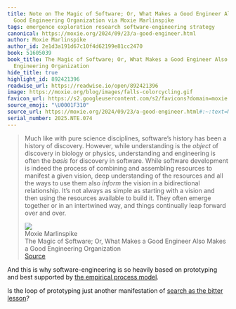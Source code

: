 ```yaml
---
title: Note on The Magic of Software; Or, What Makes a Good Engineer Also Makes a
  Good Engineering Organization via Moxie Marlinspike
tags: emergence exploration research software-engineering strategy
canonical: https://moxie.org/2024/09/23/a-good-engineer.html
author: Moxie Marlinspike
author_id: 2e1d3a191d67c10f4d62199e81cc2470
book: 51605039
book_title: The Magic of Software; Or, What Makes a Good Engineer Also Makes a Good
  Engineering Organization
hide_title: true
highlight_id: 892421396
readwise_url: https://readwise.io/open/892421396
image: https://moxie.org/blog/images/falls-colorcycling.gif
favicon_url: https://s2.googleusercontent.com/s2/favicons?domain=moxie.org
source_emoji: "\U0001F310"
source_url: https://moxie.org/2024/09/23/a-good-engineer.html#:~:text=Much%20like%20with,over%20and%20over.
serial_number: 2025.NTE.074
---
```

> Much like with pure science disciplines, software’s history has been a history of discovery. However, while understanding is the *object* of discovery in biology or physics, understanding and engineering is often the *basis* for discovery in software. While software development is indeed the process of combining and assembling resources to manifest a given vision, deep understanding of the resources and all the ways to use them also *inform* the vision in a bidirectional relationship. It’s not always as simple as starting with a vision and then using the resources available to build it. They often emerge together or in an intertwined way, and things continually leap forward over and over.
> <div class="quoteback-footer"><div class="quoteback-avatar"><img class="mini-favicon" src="https://s2.googleusercontent.com/s2/favicons?domain=moxie.org"></div><div class="quoteback-metadata"><div class="metadata-inner"><span style="display:none">FROM:</span><div aria-label="Moxie Marlinspike" class="quoteback-author"> Moxie Marlinspike</div><div aria-label="The Magic of Software; Or, What Makes a Good Engineer Also Makes a Good Engineering Organization" class="quoteback-title"> The Magic of Software; Or, What Makes a Good Engineer Also Makes a Good Engineering Organization</div></div></div><div class="quoteback-backlink"><a target="_blank" aria-label="go to the full text of this quotation" rel="noopener" href="https://moxie.org/2024/09/23/a-good-engineer.html#:~:text=Much%20like%20with,over%20and%20over." class="quoteback-arrow"> Source</a></div></div>

And this is why software-engineering is so heavily based on prototyping and best supported by [the empirical process model](https://www.joshbeckman.org/notes/630660297).

Is the loop of prototyping just another manifestation of [search as the bitter lesson](https://www.joshbeckman.org/notes/786450120)?